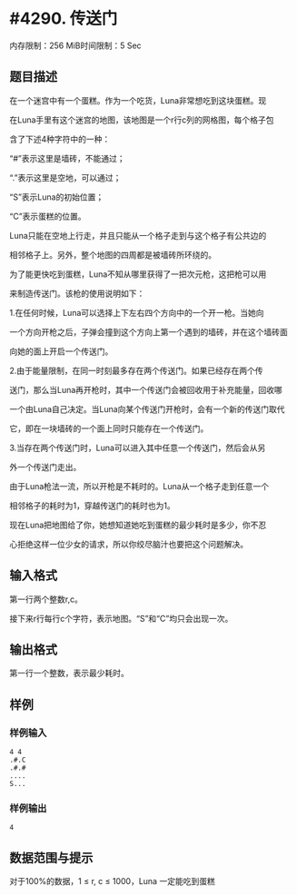 # #4290. 传送门

内存限制：256 MiB时间限制：5 Sec

## 题目描述

在一个迷宫中有一个蛋糕。作为一个吃货，Luna非常想吃到这块蛋糕。现

在Luna手里有这个迷宫的地图，该地图是一个r行c列的网格图，每个格子包

含了下述4种字符中的一种：

&ldquo;#&rdquo;表示这里是墙砖，不能通过；

&ldquo;.&rdquo;表示这里是空地，可以通过；

&ldquo;S&rdquo;表示Luna的初始位置；

&ldquo;C&rdquo;表示蛋糕的位置。

Luna只能在空地上行走，并且只能从一个格子走到与这个格子有公共边的

相邻格子上。另外，整个地图的四周都是被墙砖所环绕的。

为了能更快吃到蛋糕，Luna不知从哪里获得了一把次元枪，这把枪可以用

来制造传送门。该枪的使用说明如下：

1.在任何时候，Luna可以选择上下左右四个方向中的一个开一枪。当她向

一个方向开枪之后，子弹会撞到这个方向上第一个遇到的墙砖，并在这个墙砖面

向她的面上开启一个传送门。

2.由于能量限制，在同一时刻最多存在两个传送门。如果已经存在两个传

送门，那么当Luna再开枪时，其中一个传送门会被回收用于补充能量，回收哪

一个由Luna自己决定。当Luna向某个传送门开枪时，会有一个新的传送门取代

它，即在一块墙砖的一个面上同时只能存在一个传送门。

3.当存在两个传送门时，Luna可以进入其中任意一个传送门，然后会从另

外一个传送门走出。

由于Luna枪法一流，所以开枪是不耗时的。Luna从一个格子走到任意一个

相邻格子的耗时为1，穿越传送门的耗时也为1。

现在Luna把地图给了你，她想知道她吃到蛋糕的最少耗时是多少，你不忍

心拒绝这样一位少女的请求，所以你绞尽脑汁也要把这个问题解决。

## 输入格式

第一行两个整数r,c。

接下来r行每行c个字符，表示地图。&ldquo;S&rdquo;和&ldquo;C&rdquo;均只会出现一次。

## 输出格式

第一行一个整数，表示最少耗时。

## 样例

### 样例输入

    
    4 4
    .#.C
    .#.#
    ....
    S...
    

### 样例输出

    
    4
    

## 数据范围与提示

对于100%的数据，1 &le; r, c &le; 1000，Luna 一定能吃到蛋糕
